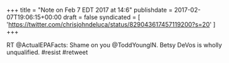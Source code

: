+++
title = "Note on Feb 7 EDT 2017 at 14:6"
publishdate = 2017-02-07T19:06:15+00:00
draft = false
syndicated = [ 'https://twitter.com/chrisjohndeluca/status/829043617457119200?s=20' ]
+++

RT @ActualEPAFacts: Shame on you @ToddYoungIN. Betsy DeVos is wholly unqualified. #resist #retweet
